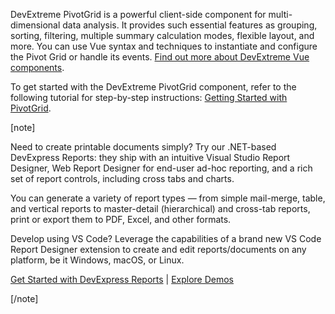 DevExtreme PivotGrid is&nbsp;a&nbsp;powerful client-side component for multi-dimensional data analysis. It&nbsp;provides such essential features as&nbsp;grouping, sorting, filtering, multiple summary calculation modes, flexible layout, and more. You can use Vue syntax and techniques to&nbsp;instantiate and configure the Pivot Grid or&nbsp;handle its events. [Find out more about DevExtreme Vue components](/Documentation/Guide/Vue_Components/DevExtreme_Vue_Components/).

To get started with the DevExtreme PivotGrid component, refer to the following tutorial for step-by-step instructions: [Getting Started with PivotGrid](/Documentation/Guide/UI_Components/PivotGrid/Getting_Started_with_PivotGrid/).
<!--split-->

[note]

Need to create printable documents simply? Try our .NET-based DevExpress Reports: they ship with an intuitive Visual Studio Report Designer, Web Report Designer for end-user ad-hoc reporting, and a rich set of report controls, including cross tabs and charts.

You can generate a variety of report types — from simple mail-merge, table, and vertical reports to master-detail (hierarchical) and cross-tab reports, print or export them to PDF, Excel, and other formats.

Develop using VS Code? Leverage the capabilities of a brand new VS Code Report Designer extension to create and edit reports/documents on any platform, be it Windows, macOS, or Linux.

[Get Started with DevExpress Reports](https://docs.devexpress.com/XtraReports/9814/web-reporting) | [Explore Demos](https://www.devexpress.com/Support/Demos/#reporting)

[/note]
